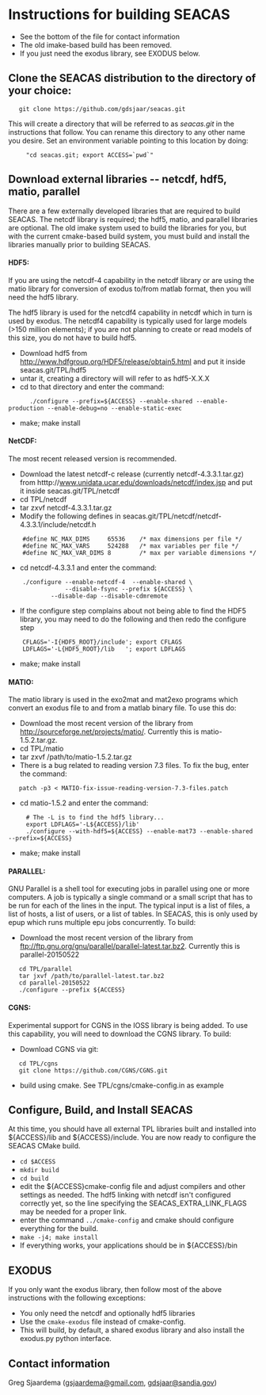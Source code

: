 # Instructions for building SEACAS
 * See the bottom of the file for contact information
 * The old imake-based build has been removed.
 * If you just need the exodus library, see EXODUS below.

## Clone the SEACAS distribution to the directory of your choice:
```
   git clone https://github.com/gdsjaar/seacas.git
```
This will create a directory that will be referred to as _seacas.git_ in
the instructions that follow. You can rename this directory to any
other name you desire. Set an environment variable pointing to this
location by doing:

```
     "cd seacas.git; export ACCESS=`pwd`"
```
## Download external libraries -- netcdf, hdf5, matio, parallel
There are a few externally developed libraries that are required to
build SEACAS.  The netcdf library is required; the hdf5, matio, and
parallel libraries are optional.  The old imake system used to build
the libraries for you, but with the current cmake-based build system,
you must build and install the libraries manually prior to building
SEACAS.


#### HDF5: 
If you are using the netcdf-4 capability in the netcdf library or are using the matio library for conversion of exodus to/from matlab format, then you will need the hdf5 library. 

The hdf5 library is used for the netcdf4 capability in netcdf which in
turn is used by exodus.  The netcdf4 capability is typically used for
large models (>150 million elements); if you are not planning to
create or read models of this size, you do not have to build hdf5. 

   * Download hdf5 from http://www.hdfgroup.org/HDF5/release/obtain5.html and put it inside seacas.git/TPL/hdf5
   * untar it, creating a directory will will refer to as hdf5-X.X.X
   * cd to that directory and enter the command:

```
      ./configure --prefix=${ACCESS} --enable-shared --enable-production --enable-debug=no --enable-static-exec
```
   * make; make install

#### NetCDF:
The most recent released version is recommended. 

 * Download the latest netcdf-c release (currently netcdf-4.3.3.1.tar.gz) from htttp://www.unidata.ucar.edu/downloads/netcdf/index.jsp and put it inside seacas.git/TPL/netcdf
 * cd TPL/netcdf
 * tar zxvf netcdf-4.3.3.1.tar.gz
 * Modify the following defines in seacas.git/TPL/netcdf/netcdf-4.3.3.1/include/netcdf.h

```
	#define NC_MAX_DIMS     65536    /* max dimensions per file */
	#define NC_MAX_VARS     524288   /* max variables per file */
	#define NC_MAX_VAR_DIMS 8        /* max per variable dimensions */
```

 * cd netcdf-4.3.3.1 and enter the command:

```
	./configure --enable-netcdf-4  --enable-shared \
	            --disable-fsync --prefix ${ACCESS} \
		    --disable-dap --disable-cdmremote
```

 * If the configure step complains about not being able to find the
   HDF5 library, you may need to do the following and then redo the
   configure step
```
	CFLAGS='-I{HDF5_ROOT}/include'; export CFLAGS
	LDFLAGS='-L{HDF5_ROOT}/lib   '; export LDFLAGS
```

 * make; make install

#### MATIO:
The matio library is used in the exo2mat and mat2exo programs which convert an exodus file to and from a matlab binary file.  To use this do:

 * Download the most recent version of the library from http://sourceforge.net/projects/matio/. Currently this is matio-1.5.2.tar.gz. 
 * cd TPL/matio
 * tar zxvf /path/to/matio-1.5.2.tar.gz
 * There is a bug related to reading version 7.3 files.  To fix the
bug, enter the command:

```
   patch -p3 < MATIO-fix-issue-reading-version-7.3-files.patch
```

 * cd matio-1.5.2 and enter the command:

```
     # The -L is to find the hdf5 library...
     export LDFLAGS='-L${ACCESS}/lib'
     ./configure --with-hdf5=${ACCESS} --enable-mat73 --enable-shared --prefix=${ACCESS}
```
 * make; make install

#### PARALLEL: 
GNU Parallel is a shell tool for executing jobs in parallel using one or more computers. A job is typically a single command or a small script that has to be run for each of the lines in the input. The typical input is a list of files, a list of hosts, a list of users, or a list of tables.  In SEACAS, this is only used by epup which runs multiple epu jobs concurrently.  To build:

   * Download the most recent version of the library from ftp://ftp.gnu.org/gnu/parallel/parallel-latest.tar.bz2. Currently this is parallel-20150522

```
   cd TPL/parallel
   tar jxvf /path/to/parallel-latest.tar.bz2
   cd parallel-20150522
   ./configure --prefix ${ACCESS}
```
#### CGNS:
Experimental support for CGNS in the IOSS library is being added.  To use this capability, you will need to download the CGNS library.  To build:

   * Download CGNS via git:

```
   cd TPL/cgns
   git clone https://github.com/CGNS/CGNS.git
```
   * build using cmake.  See TPL/cgns/cmake-config.in as example

## Configure, Build, and Install SEACAS
At this time, you should have all external TPL libraries built and
installed into ${ACCESS}/lib and ${ACCESS}/include. You are now ready
to configure the SEACAS CMake build.

   * `cd $ACCESS`
   * `mkdir build`
   * `cd build`
   * edit the ${ACCESS}cmake-config file and adjust compilers and
     other settings as needed. The hdf5 linking with netcdf isn't
configured correctly yet, so the line specifying the
SEACAS_EXTRA_LINK_FLAGS may be needed for a proper link.
   * enter the command `../cmake-config` and cmake should configure
everything for the build.
   * `make -j4; make install`
   * If everything works, your applications should be in ${ACCESS}/bin

## EXODUS
If you only want the exodus library, then follow most of the above
instructions with the following exceptions:
  * You only need the netcdf and optionally hdf5 libraries
  * Use the `cmake-exodus` file instead of cmake-config.
  * This will build, by default, a shared exodus library and also
install the exodus.py python interface.

## Contact information

 Greg Sjaardema  (gsjaardema@gmail.com,  gdsjaar@sandia.gov)
      
